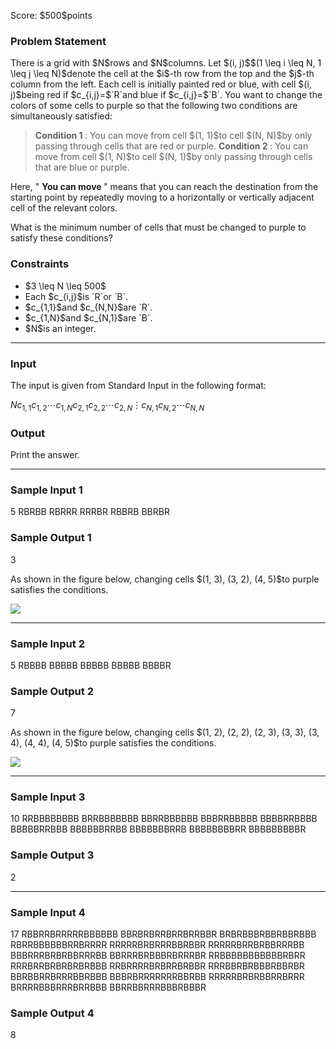 
<div>

<span>

<span>

<p>
Score: $500$points
</p>

<div>

<section>

### **Problem Statement**

<p>
There is a grid with $N$rows and $N$columns. Let $(i, j)$$(1 \leq i \leq N, 1 \leq j \leq N)$denote the cell at the $i$-th row from the top and the $j$-th column from the left. Each cell is initially painted red or blue, with cell $(i, j)$being red if $c_{i,j}=$`R`and blue if $c_{i,j}=$`B`. You want to change the colors of some cells to purple so that the following two conditions are simultaneously satisfied:
</p>

<blockquote>

<p>

<strong>
Condition 1
</strong>
: You can move from cell $(1, 1)$to cell $(N, N)$by only passing through cells that are red or purple.


<strong>
Condition 2
</strong>
: You can move from cell $(1, N)$to cell $(N, 1)$by only passing through cells that are blue or purple.
</p>

</blockquote>

<p>
Here, "
<strong>
You can move
</strong>
" means that you can reach the destination from the starting point by repeatedly moving to a horizontally or vertically adjacent cell of the relevant colors.
</p>

<p>
What is the minimum number of cells that must be changed to purple to satisfy these conditions?
</p>

</section>

</div>

<div>

<section>

### **Constraints**

<ul>

<li>
$3 \leq N \leq 500$
</li>

<li>
Each $c_{i,j}$is `R`or `B`.
</li>

<li>
$c_{1,1}$and $c_{N,N}$are `R`.
</li>

<li>
$c_{1,N}$and $c_{N,1}$are `B`.
</li>

<li>
$N$is an integer.
</li>

</ul>

</section>

</div>

---

<div>

<div>

<section>

### **Input**

<p>
The input is given from Standard Input in the following format:
</p>

<div>

$N$$c_{1,1}$$c_{1,2}$$\cdots$$c_{1,N}$$c_{2,1}$$c_{2,2}$$\cdots$$c_{2,N}$$\vdots$$c_{N,1}$$c_{N,2}$$\cdots$$c_{N,N}$
</div>

</section>

</div>

<div>

<section>

### **Output**

<p>
Print the answer.
</p>

</section>

</div>

</div>

---

<div>

<section>

### **Sample Input 1**

<div>

5
RBRBB
RBRRR
RRRBR
RBBRB
BBRBR

</div>

</section>

</div>

<div>

<section>

### **Sample Output 1**

<div>

3

</div>

<p>
As shown in the figure below, changing cells $(1, 3), (3, 2), (4, 5)$to purple satisfies the conditions.
</p>

<p>

<img src="https://img.atcoder.jp/arc177/7f2b28ec79263ffd4381a20038c7daef.png">

</img>

</p>

</section>

</div>

---

<div>

<section>

### **Sample Input 2**

<div>

5
RBBBB
BBBBB
BBBBB
BBBBB
BBBBR

</div>

</section>

</div>

<div>

<section>

### **Sample Output 2**

<div>

7

</div>

<p>
As shown in the figure below, changing cells $(1, 2), (2, 2), (2, 3), (3, 3), (3, 4), (4, 4), (4, 5)$to purple satisfies the conditions.
</p>

<p>

<img src="https://img.atcoder.jp/arc177/0f50b092f2abc545bdbfb7b8cfa66bdc.png">

</img>

</p>

</section>

</div>

---

<div>

<section>

### **Sample Input 3**

<div>

10
RRBBBBBBBB
BRRBBBBBBB
BBRRBBBBBB
BBBRRBBBBB
BBBBRRBBBB
BBBBBRRBBB
BBBBBBRRBB
BBBBBBBRRB
BBBBBBBBRR
BBBBBBBBBR

</div>

</section>

</div>

<div>

<section>

### **Sample Output 3**

<div>

2

</div>

</section>

</div>

---

<div>

<section>

### **Sample Input 4**

<div>

17
RBBRRBRRRRRBBBBBB
BBRBRBRRBRRBRRBBR
BRBRBBBRBBRBBRBBB
RBRRBBBBBBRRBRRRR
RRRRRBRBRRRBBRBBR
RRRRRBRRBRBBRRRBB
BBBRRRBRBRBBRRRBB
BBRRRBRBBBRBRRRBR
RRBBBBBBBBBBBRBRR
RRRBRRBRBRBRBRBBB
RRBRRRRBRBRRBRBBR
RRRBBRBRBBBRBBRBR
BBRBBRRBRRRBBRBBB
BBBRBRRRRRRRBBRBB
RRRRRBRBRBBRRBRRR
BRRRRBBBRRRBRRBBB
BBRRBBRRRBBBRBBBR

</div>

</section>

</div>

<div>

<section>

### **Sample Output 4**

<div>

8

</div>

</section>

</div>

</span>

</span>

</div>
